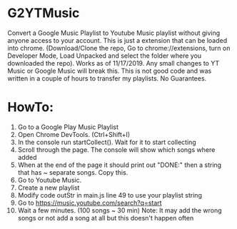 # G2YTMusic
Convert a Google Music Playlist to Youtube Music playlist without giving anyone access to your account. This is just a extension that can be loaded into chrome. (Download/Clone the repo, Go to chrome://extensions, turn on Developer Mode, Load Unpacked and select the folder where you downloaded the repo). Works as of 11/17/2019. Any small changes to YT Music or Google Music will break this.
This is not good code and was written in a couple of hours to transfer my playlists. No Guarantees. 

# HowTo:
1. Go to a Google Play Music Playlist
2. Open Chrome DevTools. (Ctrl+Shift+I)
3. In the console run startCollect(). Wait for it to start collecting
4. Scroll through the page. The console will show which songs where added
5. When at the end of the page it should print out "DONE:" then a string that has ~ separate songs. Copy this.
6. Go to Youtube Music.
7. Create a new playlist
8. Modify code outStr in main.js line 49 to use your playlist string
9. Go to https://music.youtube.com/search?q=start
10. Wait a few minutes. (100 songs ~ 30 min)
Note: It may add the wrong songs or not add a song at all but this doesn't happen often
